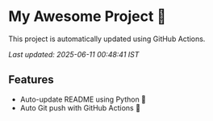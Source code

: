 # My Awesome Project 🚀

This project is automatically updated using GitHub Actions.

_Last updated: 2025-06-11 00:48:41 IST_

## Features
- Auto-update README using Python 🐍
- Auto Git push with GitHub Actions 🤖

